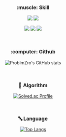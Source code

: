 <div align=center>
<h3>:muscle: Skill</h3>

<img src="https://img.shields.io/badge/JavaScript-F7DF1E?style=for-the-badge&logo=JavaScript&logoColor=white"/> <img src="https://img.shields.io/badge/TypeScript-3178C6?style=for-the-badge&logo=TypeScript&logoColor=white"/>

<img src="https://img.shields.io/badge/React-61DAFB?style=for-the-badge&logo=React&logoColor=white"/> <img src="https://img.shields.io/badge/Next.js-000000?style=for-the-badge&logo=Next.js&logoColor=white"/> <img src="https://img.shields.io/badge/GraphQL-E10098?style=for-the-badge&logo=GraphQL&logoColor=white"/>

<br>

<h3>:computer: Github</h3>

![ProblmZro's GitHub stats](https://github-readme-stats.vercel.app/api?username=ProblmZro&show_icons=true&&hide=stars,issues&theme=github_dark)

<br>

<h3>🧠 Algorithm</h3>

[![Solved.ac Profile](http://mazassumnida.wtf/api/v2/generate_badge?boj=reozt599)](https://solved.ac/reozt599)

<br>

<h3>🔤 Language</h3>

[![Top Langs](https://github-readme-stats.vercel.app/api/top-langs/?username=ProblmZro&langs_count=10&layout=compact&theme=dark)](https://github.com/ProblmZro/ProblmZro)

</div>

﻿
